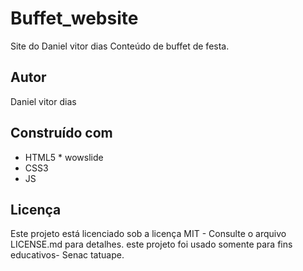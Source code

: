 # Buffet_website











 Site do Daniel vitor dias
Conteúdo de buffet de festa.
## Autor
Daniel vitor dias
## Construído com
* HTML5 * wowslide
* CSS3
* JS
## Licença
Este projeto está licenciado sob a licença MIT - Consulte o arquivo LICENSE.md para detalhes.
este projeto foi usado somente para fins educativos- Senac tatuape.
